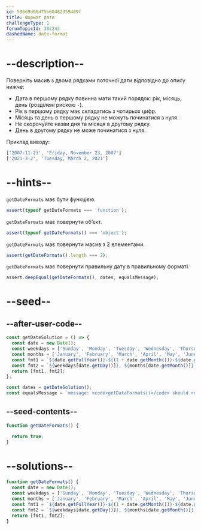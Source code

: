 ```yaml
---
id: 59669d08d75b60482359409f
title: Формат дати
challengeType: 1
forumTopicId: 302243
dashedName: date-format
---
```


# --description--

Поверніть масив з двома рядками поточної дати відповідно до опису нижче:

- Дата в першому рядку повинна мати такий порядок: рік, місяць, день (розділені рискою `-`).
- Рік в першому рядку має складатись з чотирьох цифр.
- Місяць та день в першому рядку не можуть починатися з нуля.
- Не скорочуйте назви дня та місяця в другому рядку.
- День в другому рядку не може починатися з нуля.

Приклад виводу:

```js
['2007-11-23', 'Friday, November 23, 2007']
['2021-3-2', 'Tuesday, March 2, 2021']
```

# --hints--

`getDateFormats` має бути функцією.

```js
assert(typeof getDateFormats === 'function');
```

`getDateFormats` має повернути об’єкт.

```js
assert(typeof getDateFormats() === 'object');
```

`getDateFormats` має повернути масив з 2 елементами.

```js
assert(getDateFormats().length === 2);
```

`getDateFormats` має повернути правильну дату в правильному форматі.

```js
assert.deepEqual(getDateFormats(), dates, equalsMessage);
```

# --seed--

## --after-user-code--

```js
const getDateSolution = () => {
  const date = new Date();
  const weekdays = ['Sunday', 'Monday', 'Tuesday', 'Wednesday', 'Thursday', 'Friday', 'Saturday'];
  const months = ['January', 'February', 'March', 'April', 'May', 'June', 'July', 'August', 'September', 'October', 'November', 'December'];
  const fmt1 = `${date.getFullYear()}-${(1 + date.getMonth())}-${date.getDate()}`;
  const fmt2 = `${weekdays[date.getDay()]}, ${months[date.getMonth()]} ${date.getDate()}, ${date.getFullYear()}`;
  return [fmt1, fmt2];
};

const dates = getDateSolution();
const equalsMessage = `message: <code>getDataFormats()</code> should return <code>["${dates[0]}", "${dates[1]}"]</code>.`;
```

## --seed-contents--

```js
function getDateFormats() {

  return true;
}
```

# --solutions--

```js
function getDateFormats() {
  const date = new Date();
  const weekdays = ['Sunday', 'Monday', 'Tuesday', 'Wednesday', 'Thursday', 'Friday', 'Saturday'];
  const months = ['January', 'February', 'March', 'April', 'May', 'June', 'July', 'August', 'September', 'October', 'November', 'December'];
  const fmt1 = `${date.getFullYear()}-${(1 + date.getMonth())}-${date.getDate()}`;
  const fmt2 = `${weekdays[date.getDay()]}, ${months[date.getMonth()]} ${date.getDate()}, ${date.getFullYear()}`;
  return [fmt1, fmt2];
}
```
